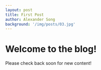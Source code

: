 ```yaml
---
layout: post
title: First Post
author: Alexander Song
background: '/img/posts/03.jpg'
---
```


# Welcome to the blog!

Please check back soon for new content!
